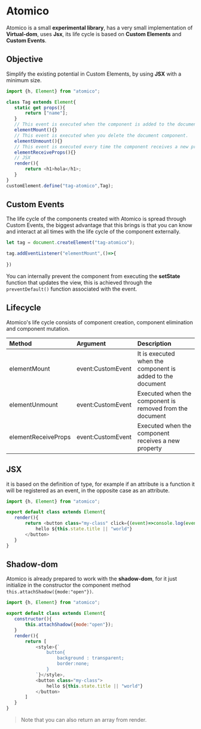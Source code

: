 # Atomico

Atomico is a small **experimental library**, has a very small implementation of **Virtual-dom**, uses **Jsx**, its life cycle is based on **Custom Elements** and **Custom Events**.

## Objective

Simplify the existing potential in Custom Elements, by using **JSX** with a minimum size.

```js
import {h, Element} from "atomico";

class Tag extends Element{
   static get props(){
       return ["name"];
   }
   // This event is executed when the component is added to the document.
   elementMount(){}
   // This event is executed when you delete the document component.
   elementUnmount(){}
   // This event is executed every time the component receives a new property.
   elementReceiveProps(){}
   // JSX
   render(){
       return <h1>hola</h1>;
   }
}
customElement.define("tag-atomico",Tag);
```

## Custom Events

The life cycle of the components created with Atomico is spread through Custom Events, the biggest advantage that this brings is that you can know and interact at all times with the life cycle of the component externally.

```js
let tag = document.createElement("tag-atomico");

tag.addEventListener("elementMount",()=>{
  
})
```

You can internally prevent the component from executing the **setState** function that updates the view, this is achieved through the `preventDefault()` function associated with the event.

## Lifecycle

Atomico's life cycle consists of component creation, component elimination and component mutation.

| Method | Argument | Description |
|:-------|:---------|:------------|
|elementMount| event:CustomEvent| It is executed when the component is added to the document |
|elementUnmount| event:CustomEvent | Executed when the component is removed from the document |
|elementReceiveProps| event:CustomEvent | Executed when the component receives a new property |


## JSX

it is based on the definition of type, for example if an attribute is a function it will be registered as an event, in the opposite case as an attribute.

```js
import {h, Element} from "atomico";

export default class extends Element{
   render(){
       return <button class="my-class" click={(event)=>console.log(event)}>
           hello ${this.state.title || "world"}
       </button>
   }
}
```

## Shadow-dom

Atomico is already prepared to work with the **shadow-dom**, for it just initialize in the constructor the component method `this.attachShadow({mode:"open"})`.

```js
import {h, Element} from "atomico";

export default class extends Element{
   constructor(){
       this.attachShadow({mode:"open"});
   }
   render(){
       return [
           <style>{`
               button{
                   background : transparent;
                   border:none;
               }
           `}</style>,
           <button class="my-class">
               hello ${this.state.title || "world"}
           </button>
       ]
   }
}
```

> Note that you can also return an array from render.